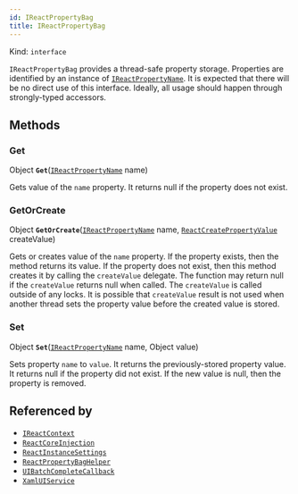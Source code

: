 ```yaml
---
id: IReactPropertyBag
title: IReactPropertyBag
---
```


Kind: `interface`



`IReactPropertyBag` provides a thread-safe property storage.
Properties are identified by an instance of [`IReactPropertyName`](IReactPropertyName). It is expected that there will be no direct use of this interface. Ideally, all usage should happen through strongly-typed accessors.



## Methods
### Get
Object **`Get`**([`IReactPropertyName`](IReactPropertyName) name)

Gets value of the `name` property.
It returns null if the property does not exist.



### GetOrCreate
Object **`GetOrCreate`**([`IReactPropertyName`](IReactPropertyName) name, [`ReactCreatePropertyValue`](ReactCreatePropertyValue) createValue)

Gets or creates value of the `name` property.
If the property exists, then the method returns its value. If the property does not exist, then this method creates it by calling the `createValue` delegate.
The function may return null if the `createValue` returns null when called. The `createValue` is called outside of any locks. It is possible that `createValue` result is not used when another thread sets the property value before the created value is stored.



### Set
Object **`Set`**([`IReactPropertyName`](IReactPropertyName) name, Object value)

Sets property `name` to `value`.
It returns the previously-stored property value. It returns null if the property did not exist.
If the new value is null, then the property is removed.






## Referenced by
- [`IReactContext`](IReactContext)
- [`ReactCoreInjection`](ReactCoreInjection)
- [`ReactInstanceSettings`](ReactInstanceSettings)
- [`ReactPropertyBagHelper`](ReactPropertyBagHelper)
- [`UIBatchCompleteCallback`](UIBatchCompleteCallback)
- [`XamlUIService`](XamlUIService)
